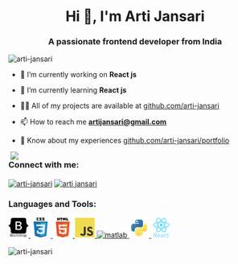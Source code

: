 <h1 align="center">Hi 👋, I'm Arti Jansari</h1>
<h3 align="center">A passionate frontend developer from India</h3>

<p align="left"> <img src="https://komarev.com/ghpvc/?username=arti-jansari&label=Profile%20views&color=0e75b6&style=flat" alt="arti-jansari" /> </p>

- 🔭 I’m currently working on **React js**

- 🌱 I’m currently learning **React js**

- 👨‍💻 All of my projects are available at [github.com/arti-jansari](github.com/arti-jansari)

- 📫 How to reach me **artijansari@gmail.com**

- 📄 Know about my experiences [github.com/arti-jansari/portfolio](github.com/arti-jansari/portfolio)
<p><img align="right" src="https://camo.githubusercontent.com/6607041227d81f650340ff070cc2843518acad359b57e5bb054a9fb7127aa041/68747470733a2f2f63646e2e6472696262626c652e636f6d2f75736572732f323634363432332f73637265656e73686f74732f353530373139362f636f6d70757465722e676966" width="500px" /></p>
<h3 align="left">Connect with me:</h3>
<p align="left">
<a href="https://linkedin.com/in/arti-jansari" target="blank"><img align="center" src="https://raw.githubusercontent.com/rahuldkjain/github-profile-readme-generator/master/src/images/icons/Social/linked-in-alt.svg" alt="arti-jansari" height="30" width="40" /></a>
<a href="https://fb.com/arti jansari" target="blank"><img align="center" src="https://raw.githubusercontent.com/rahuldkjain/github-profile-readme-generator/master/src/images/icons/Social/facebook.svg" alt="arti jansari" height="30" width="40" /></a>
</p>

<h3 align="left">Languages and Tools:</h3>
<p align="left"> <a href="https://getbootstrap.com" target="_blank" rel="noreferrer"> <img src="https://raw.githubusercontent.com/devicons/devicon/master/icons/bootstrap/bootstrap-plain-wordmark.svg" alt="bootstrap" width="40" height="40"/> </a> <a href="https://www.w3schools.com/css/" target="_blank" rel="noreferrer"> <img src="https://raw.githubusercontent.com/devicons/devicon/master/icons/css3/css3-original-wordmark.svg" alt="css3" width="40" height="40"/> </a> <a href="https://www.w3.org/html/" target="_blank" rel="noreferrer"> <img src="https://raw.githubusercontent.com/devicons/devicon/master/icons/html5/html5-original-wordmark.svg" alt="html5" width="40" height="40"/> </a> <a href="https://developer.mozilla.org/en-US/docs/Web/JavaScript" target="_blank" rel="noreferrer"> <img src="https://raw.githubusercontent.com/devicons/devicon/master/icons/javascript/javascript-original.svg" alt="javascript" width="40" height="40"/> </a> <a href="https://www.mathworks.com/" target="_blank" rel="noreferrer"> <img src="https://upload.wikimedia.org/wikipedia/commons/2/21/Matlab_Logo.png" alt="matlab" width="40" height="40"/> </a> <a href="https://www.python.org" target="_blank" rel="noreferrer"> <img src="https://raw.githubusercontent.com/devicons/devicon/master/icons/python/python-original.svg" alt="python" width="40" height="40"/> </a> <a href="https://reactjs.org/" target="_blank" rel="noreferrer"> <img src="https://raw.githubusercontent.com/devicons/devicon/master/icons/react/react-original-wordmark.svg" alt="react" width="40" height="40"/> </a> </p>

<p><img align="center" src="https://github-readme-stats.vercel.app/api/top-langs?username=arti-jansari&show_icons=true&locale=en&layout=compact" alt="arti-jansari" /></p>
